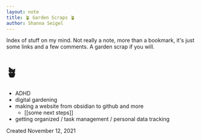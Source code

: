 ```yaml
---
layout: note
title: 🪴 Garden Scraps 🪴
author: Shanna Seigel
---
```


Index of stuff on my mind. Not really a note, more than a bookmark, it's just some links and a few comments. A garden scrap if you will.

# 🪴

- ADHD
- digital gardening
- making a website from obsidian to github and more
	- [[some next steps]]
- getting organized / task management / personal data tracking



Created November 12, 2021